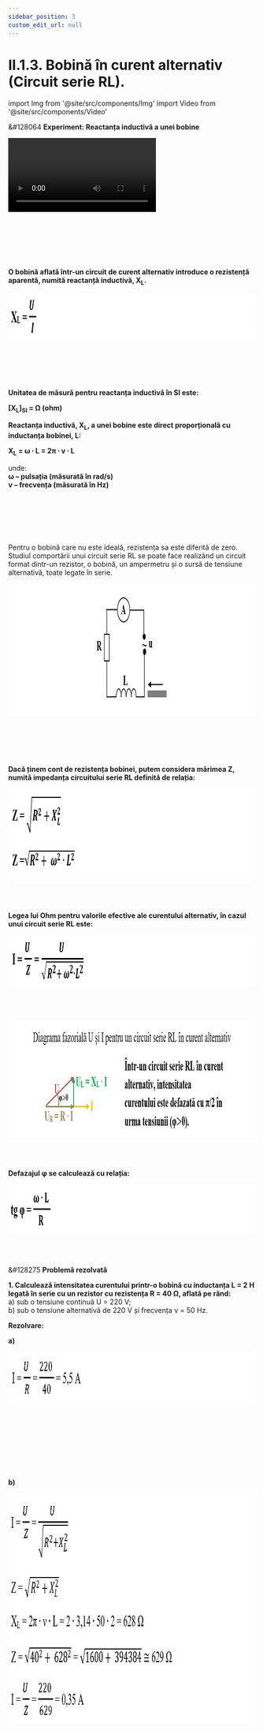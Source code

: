 ```yaml
---
sidebar_position: 3
custom_edit_url: null
---
```


# II.1.3. Bobină în curent alternativ (Circuit serie RL).




import Img from '@site/src/components/Img'
import Video from '@site/src/components/Video'



<div class="alert alert--success" role="alert">

&#128064 **Experiment: Reactanța inductivă a unei bobine**



<Video src="https://www.youtube.com/embed/V1khLcjow3Q" lazy={false} />



**Materiale necesare:**   
Baterie (sursă de curent continuu), sursă de curent alternativ, bobină cu miez de fier, miez de fier, miliampermetru, fire de legătură.



<br></br>

**Descrierea experimentului:**
- Alimentează o bobină la o sursă de curent continuu și măsoară intensitatea curentului electric, I<sub>1</sub>.


<Img className="img-responsive4" src="fizica/clasa11/capitolul2/II-1-3-bobina-in-curent-alternativ-poza1-experiment-reactanta-inductiva-a-unei-bobine-schema-circuit1.png" width="1000" height="184" lazy={false} />

<br></br>
<br></br>


- Alimentează bobina la o sursă de curent alternativ și măsoară intensitatea curentului electric, I<sub>2</sub>.


<Img className="img-responsive4" src="fizica/clasa11/capitolul2/II-1-3-bobina-in-curent-alternativ-poza2-experiment-reactanta-inductiva-a-unei-bobine-schema-circuit2.png" width="1000" height="194" lazy={false} />

<br></br>
<br></br>



- Compară-le!
- Ce observi?
  > În curent alternativ intensitatea curentului prin bobină este mai mică decât intensitatea curentului continuu.    
  > I<sub>2</sub> < I<sub>1</sub>

<br></br>


- Introdu în bobina alimentată la curent alternativ un miez de fier și măsoară intensitatea efectivă. 



<Img className="img-responsive4" src="fizica/clasa11/capitolul2/II-1-3-bobina-in-curent-alternativ-poza3-experiment-reactanta-inductiva-a-unei-bobine-schema-circuit3.png" width="1000" height="205" />

<br></br>
<br></br>


- Ce observi ?
  > Prin introducerea miezului de fier în bobină crește inductanța bobinei (L<sub>2</sub> > L<sub>1</sub>) și scade intensitatea efectivă a curentului.



<br></br>

**Concluzia experimentului:**

**Conform legii lui Ohm, intensitatea curentului scade la creșterea rezistenței. Prin urmare, o bobină aflată într-un circuit de curent alternativ introduce o rezistență aparentă, numită reactanță inductivă, X<sub>L</sub>.**



<Img className="img-responsive4" src="fizica/clasa11/capitolul2/II-1-3-bobina-in-curent-alternativ-poza4-experiment-reactanta-inductiva-a-unei-bobine-formula-reactantei-inductive.png" width="1000" height="94" />

<br></br>
<br></br>


**Unitatea de măsură pentru reactanța inductivă în SI este:**   

**[X<sub>L</sub>]<sub>SI</sub> = Ω (ohm)**


**Reactanța inductivă, X<sub>L</sub>, a unei bobine este direct proporțională cu inductanța bobinei, L:**

**X<sub>L</sub> = ω ∙ L = 2π ∙ ν ∙ L**

unde:   
**ω – pulsația (măsurată în rad/s)**   
**ν – frecvența (măsurată în Hz)**



</div>




<br></br>




<br></br>


<div class="alert alert--primary" role="alert">

**O bobină aflată într-un circuit de curent alternativ introduce o rezistență aparentă, numită reactanță inductivă, X<sub>L</sub>.**


<Img className="img-responsive4" src="fizica/clasa11/capitolul2/II-1-3-bobina-in-curent-alternativ-poza4-experiment-reactanta-inductiva-a-unei-bobine-formula-reactantei-inductive.png" width="1000" height="94" />

<br></br>
<br></br>


**Unitatea de măsură pentru reactanța inductivă în SI este:**

**[X<sub>L</sub>]<sub>SI</sub> = Ω (ohm)**


**Reactanța inductivă, X<sub>L</sub>, a unei bobine este direct proporțională cu inductanța bobinei, L:**

**X<sub>L</sub> = ω ∙ L = 2π ∙ ν ∙ L**

unde:   
**ω – pulsația (măsurată în rad/s)**   
**ν – frecvența (măsurată în Hz)**






</div>

<br></br>





<br></br>



<div class="alert alert--primary" role="alert">


Pentru o bobină care nu este ideală, rezistența sa este diferită de zero. Studiul comportării unui circuit serie RL se poate face realizând un circuit format dintr-un rezistor, o bobină, un ampermetru și o sursă de tensiune alternativă, toate legate în serie.




<Img className="img-responsive4" src="fizica/clasa11/capitolul2/II-1-3-bobina-in-curent-alternativ-poza5-schema-circuit-pentru-o-bobina-care-nu-este-ideala.png" width="1000" height="269" />


<br></br>
<br></br>





**Dacă ținem cont de rezistența bobinei, putem considera mărimea Z, numită impedanța circuitului serie RL definită de relația:**




<Img className="img-responsive4" src="fizica/clasa11/capitolul2/II-1-3-bobina-in-curent-alternativ-poza6-formula-impedantei-circuitului-serie-rl.png" width="1000" height="184" />




</div>




<br></br>



<div class="alert alert--primary" role="alert">

**Legea lui Ohm pentru valorile efective ale curentului alternativ, în cazul unui circuit serie RL este:**



<Img className="img-responsive4" src="fizica/clasa11/capitolul2/II-1-3-bobina-in-curent-alternativ-poza7-legea-lui-ohm-pentru-valorile-efective-ale-curentului-alternativ-in-cazul-unui-circuit-serie-rl.png" width="1000" height="107" />




</div>

<br></br>



<div class="alert alert--primary" role="alert">



<Img className="img-responsive4" src="fizica/clasa11/capitolul2/II-1-3-bobina-in-curent-alternativ-poza8-diagrama-fazoriala-u-si-i-pentru-un-circuit-serie-rl-in-curent-alternativ.png" width="1000" height="238" />




</div>

<br></br>


<div class="alert alert--primary" role="alert">

**Defazajul φ se calculează cu relația:**



<Img className="img-responsive4" src="fizica/clasa11/capitolul2/II-1-3-bobina-in-curent-alternativ-poza9-calculul-defazajului-intr-un-circuit-serie-rl-in-curent-alternativ.png" width="1000" height="100" />




</div>









<br></br>

<div class="alert alert--warning" role="alert">

&#128275 **Problemă rezolvată**

**1. Calculează intensitatea curentului printr-o bobină cu inductanța L = 2 H legată în serie cu un rezistor cu rezistența R = 40 Ω, aflată pe rând:**   
a)	sub o tensiune continuă U = 220 V;    
b)	sub o tensiune alternativă de 220 V și frecvența ν = 50 Hz.




**Rezolvare:**

**a)**



<Img className="img-responsive4" src="fizica/clasa11/capitolul2/II-1-3-bobina-in-curent-alternativ-poza10-problema-rezolvata1-rezolvare1.png" width="1000" height="109" />

<br></br>
<br></br>


<br></br>



**b)**


<Img className="img-responsive4" src="fizica/clasa11/capitolul2/II-1-3-bobina-in-curent-alternativ-poza11-problema-rezolvata1-rezolvare2.png" width="1000" height="467" />








</div>